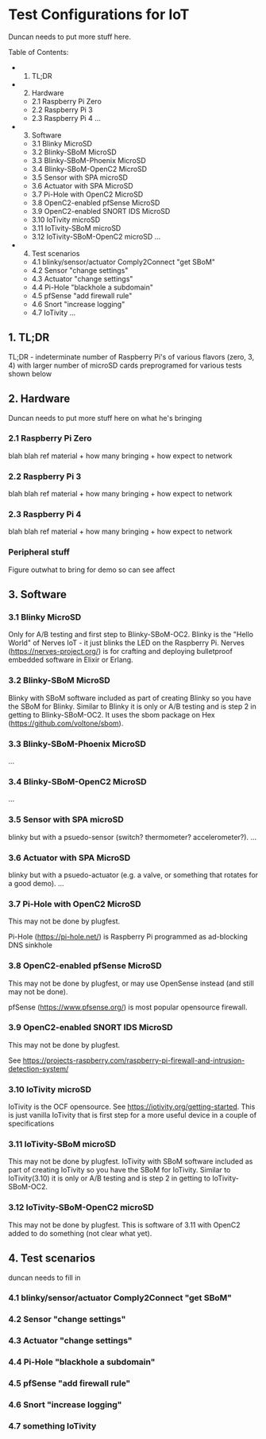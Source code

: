 # Test Configurations for IoT
Duncan needs to put more stuff here.

Table of Contents:
- 1. TL;DR
- 2. Hardware
  * 2.1 Raspberry Pi Zero
  * 2.2 Raspberry Pi 3
  * 2.3 Raspberry Pi 4
  ...
- 3. Software
  * 3.1 Blinky MicroSD
  * 3.2 Blinky-SBoM MicroSD
  * 3.3 Blinky-SBoM-Phoenix MicroSD
  * 3.4 Blinky-SBoM-OpenC2 MicroSD
  * 3.5 Sensor with SPA microSD
  * 3.6 Actuator with SPA MicroSD
  * 3.7 Pi-Hole with OpenC2 MicroSD
  * 3.8 OpenC2-enabled pfSense MicroSD
  * 3.9 OpenC2-enabled SNORT IDS MicroSD
  * 3.10 IoTivity microSD
  * 3.11 IoTivity-SBoM microSD
  * 3.12 IoTivity-SBoM-OpenC2 microSD
  ...
- 4. Test scenarios
  * 4.1 blinky/sensor/actuator Comply2Connect "get SBoM"
  * 4.2 Sensor "change settings"
  * 4.3 Actuator "change settings"
  * 4.4 Pi-Hole "blackhole a subdomain"
  * 4.5 pfSense "add firewall rule"
  * 4.6 Snort "increase logging"
  * 4.7 IoTivity 
  ...


## 1. TL;DR
TL;DR - indeterminate number of Raspberry Pi's of various flavors (zero, 3, 4) with larger number of microSD cards preprogramed for various tests shown below

## 2. Hardware
Duncan needs to put more stuff here on what he's bringing
### 2.1 Raspberry Pi Zero
blah blah ref material + how many bringing + how expect to network
### 2.2 Raspberry Pi 3
blah blah ref material + how many bringing + how expect to network
### 2.3 Raspberry Pi 4
blah blah ref material + how many bringing + how expect to network
### Peripheral stuff
Figure outwhat to bring for demo so can see affect

## 3. Software

### 3.1 Blinky MicroSD
Only for A/B testing and first step to Blinky-SBoM-OC2.
Blinky is the "Hello World" of Nerves IoT - it just blinks the LED on the Raspberry Pi.
Nerves (https://nerves-project.org/) is for crafting and deploying bulletproof embedded software in Elixir or Erlang.

### 3.2 Blinky-SBoM MicroSD
Blinky with SBoM software included as part of creating Blinky so you have the SBoM for Blinky. Similar to Blinky it is only or A/B testing and is step 2 in getting to Blinky-SBoM-OC2. It uses the sbom package on Hex (https://github.com/voltone/sbom).

### 3.3 Blinky-SBoM-Phoenix MicroSD
...

### 3.4 Blinky-SBoM-OpenC2 MicroSD
...

### 3.5 Sensor with SPA microSD
blinky but with a psuedo-sensor (switch? thermometer? accelerometer?).
...

### 3.6 Actuator with SPA MicroSD
blinky but with a psuedo-actuator (e.g. a valve, or something that rotates for a good demo).
...

### 3.7 Pi-Hole with OpenC2 MicroSD
This may not be done by plugfest.

Pi-Hole (https://pi-hole.net/) is Raspberry Pi programmed as ad-blocking DNS sinkhole

### 3.8 OpenC2-enabled pfSense MicroSD
This may not be done by plugfest, or may use OpenSense instead (and still may not be done).

pfSense (https://www.pfsense.org/) is most popular opensource firewall.

### 3.9 OpenC2-enabled SNORT IDS MicroSD
This may not be done by plugfest.

See https://projects-raspberry.com/raspberry-pi-firewall-and-intrusion-detection-system/

### 3.10 IoTivity microSD
IoTivity is the OCF opensource. See https://iotivity.org/getting-started. This is just vanilla IoTivity that is first step for a more useful device in a couple of specifications

### 3.11 IoTivity-SBoM microSD
This may not be done by plugfest.
IoTivity with SBoM software included as part of creating IoTivity so you have the SBoM for IoTivity. Similar to IoTivity(3.10) it is only or A/B testing and is step 2 in getting to IoTivity-SBoM-OC2.

### 3.12 IoTivity-SBoM-OpenC2 microSD
This may not be done by plugfest. This is software of 3.11 with OpenC2 added to do something (not clear what yet).

## 4. Test scenarios
duncan needs to fill in

### 4.1 blinky/sensor/actuator Comply2Connect "get SBoM"

### 4.2 Sensor "change settings"

### 4.3 Actuator "change settings"

### 4.4 Pi-Hole "blackhole a subdomain"

### 4.5 pfSense "add firewall rule"

### 4.6 Snort "increase logging"

### 4.7 something IoTivity
